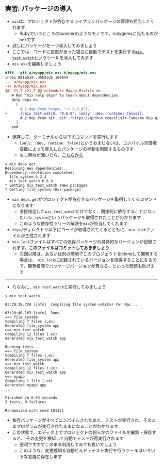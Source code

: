 ## 実習: パッケージの導入

- `mix`は、プロジェクトが依存するライブラリパッケージの管理も担当してくれます
    - Rubyでいうところのbundlerのようなモノです。rubygemsに当たるのがhexです
- 試しにパッケージを一つ導入してみましょう
- ここでは、コードに変更があった場合に自動でテストを実行する[`mix test.watch`](https://github.com/lpil/mix-test.watch)というツールを導入してみます
- `mix.exs`を編集しましょう

```diff
diff --git a/myapp/mix.exs b/myapp/mix.exs
index 881a5a9..d5b8dd5 100644
--- a/myapp/mix.exs
+++ b/myapp/mix.exs
@@ -21,7 +21,7 @@ defmodule Myapp.Mixfile do
   # Run "mix help deps" to learn about dependencies.
   defp deps do
     [
-      # {:dep_from_hexpm, "~> 0.3.0"},
+      {:mix_test_watch, "0.6.0", [only: :dev, runtime: false]},
       # {:dep_from_git, git: "https://github.com/elixir-lang/my_dep.git", tag: "0.1.0"},
     ]
   end
```

- 保存して、ターミナルから以下のコマンドを実行します
    - `[only: :dev, runtime: false]`というおまじないは、コンパイル次環境変数によって導入したパッケージの挙動を制御するものです
    - もし興味が湧いたら、[こちらから](https://hexdocs.pm/mix/Mix.Tasks.Deps.html)

```
$ mix deps.get
Resolving Hex dependencies...
Dependency resolution completed:
  file_system 0.2.4
  mix_test_watch 0.6.0
* Getting mix_test_watch (Hex package)
* Getting file_system (Hex package)
```

- `mix deps.get`がプロジェクトが依存するパッケージを取得してくるコマンドになります
    - 直接指定した`mix_test_watch`だけでなく、間接的に依存することになった`file_system`というパッケージも取得されたことがわかります
    - このような依存性ツリーの解決を`mix`が担当してくれます
- `deps/`ディレクトリ以下にコードが取得されてくるとともに、`mix.lock`ファイルが生成されます
- `mix.lock`ファイルはすべての依存パッケージの具体的なバージョンが記録されます。**このファイルはコミットしておきましょう**
    - 次回以降は、あるいは別の環境でこのプロジェクトをcloneして開発する場合は、
      `mix.lock`に記録されているバージョンを取得することになるので、開発者間でパッケージバージョンが異なる、といった問題も防げます

---

- ちなみに、`mix test.watch`と実行してみましょう

```
$ mix test.watch

03:29:38.724 [info]  Compiling file system watcher for Mac...

03:29:40.163 [info]  Done.
==> file_system
Compiling 7 files (.ex)
Generated file_system app
==> mix_test_watch
Compiling 12 files (.ex)
Generated mix_test_watch app

Running tests...
==> file_system
Compiling 7 files (.ex)
Generated file_system app
==> mix_test_watch
Compiling 12 files (.ex)
Generated mix_test_watch app
==> myapp
Compiling 1 file (.ex)
Generated myapp app
..

Finished in 0.03 seconds
2 tests, 0 failures

Randomized with seed 181121

```

- 依存パッケージがすべてコンパイルされたあと、テストが実行され、そのままプログラムが実行されたままになることがわかります
- この状態で、エディタ上でプロジェクトの何らかのファイルを編集・保存すると、
  その変更を検知して自動でテストが再実行されます
    - 便利ですのでこのまま利用してみても良いでしょう
    - このような、変更検知＆自動ビルド・テスト実行を行うツールはいろいろな言語に存在します
